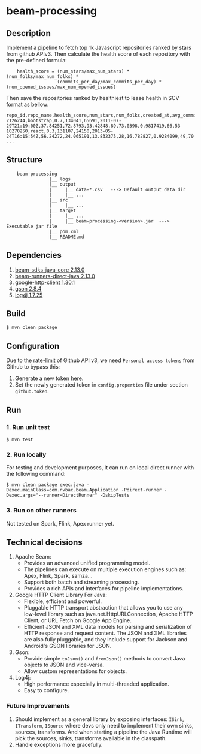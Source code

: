 # beam-processing

## Description

Implement a pipeline to fetch top 1k Javascript repositories ranked by stars from github APIv3.
Then calculate the health score of each repository with the pre-defined formula:

```
    health_score = (num_stars/max_num_stars) * (num_folks/max_num_folks) *
                   (commits_per_day/max_commits_per_day) * (num_opened_issues/max_num_opened_issues)
```
Then save the repositories ranked by healthiest to lease health in SCV format as bellow:

```
repo_id,repo_name,health_score,num_stars,num_folks,created_at,avg_commits_per_day,avg_time_first_response_to_issues,avg_time_opened_issues,num_maintainers,avg_time_merged_pull_request,ratio_closed_open_issues,num_people_open_issues,ratio_commit_per_devs
2126244,bootstrap,0.7,134041,65691,2011-07-29T21:19:00Z,37.84251,72.8793,93.42848,89,73.0398,0.9817419,66,53
10270250,react,0.3,131107,24150,2013-05-24T16:15:54Z,56.24272,24.065191,13.832375,28,16.782827,0.9284099,49,70
...
```

## Structure
```
    beam-processing
                |__ logs
                |__ output
                |     |__ data-*.csv   ---> Default output data dir
                |     |__ ...
                |__ src
                |     |__ ...
                |__ target
                |     |__ ...
                |     |__ beam-processing-<version>.jar  ---> Executable jar file
                |__ pom.xml
                |__ README.md
```
## Dependencies
1. [beam-sdks-java-core 2.13.0](https://mvnrepository.com/artifact/org.apache.beam/beam-sdks-java-core/2.13.0)
2. [beam-runners-direct-java 2.13.0](https://mvnrepository.com/artifact/org.apache.beam/beam-runners-direct-java/2.13.0)
3. [google-http-client 1.30.1](https://mvnrepository.com/artifact/com.google.http-client/google-http-client/1.30.1)
4. [gson 2.8.4](https://mvnrepository.com/artifact/com.google.code.gson/gson/2.8.4)
5. [log4j 1.7.25](https://mvnrepository.com/artifact/org.slf4j/slf4j-log4j12/1.7.25)

## Build

`$ mvn clean package`

## Configuration
Due to the [rate-limit](https://developer.github.com/v3/#rate-limiting) of Github API v3, we need `Personal access tokens` 
from Github to bypass this:
1. Generate a new token [here](https://github.com/settings/tokens).
2. Set the newly generated token in `config.properties` file under section `github.token`.

## Run
### 1. Run unit test
`$ mvn test`
### 2. Run locally
For testing and development purposes, It can run on local direct runner with the following command:
```
$ mvn clean package exec:java -Dexec.mainClass=com.nvbac.beam.Application -Pdirect-runner -Dexec.args="--runner=DirectRunner" -DskipTests
```
### 3. Run on other runners
   Not tested on Spark, Flink, Apex runner yet.
   
## Technical decisions
1. Apache Beam:
    - Provides an advanced unified programming model.
    - The pipelines can execute on multiple execution engines such as: Apex, Flink, Spark, samza... 
    - Support both batch and streaming processing.
    - Provides a rich APIs and Interfaces for pipeline implementations.
2. Google HTTP Client Library For Java:
    - Flexible, efficient and powerful.
    - Pluggable HTTP transport abstraction that allows you to use any low-level library such as java.net.HttpURLConnection, Apache HTTP Client, or URL Fetch on Google App Engine.
    - Efficient JSON and XML data models for parsing and serialization of HTTP response and request content. The JSON and XML libraries are also fully pluggable, and they include support for Jackson and Android's GSON libraries for JSON.
3. Gson:
    - Provide simple `toJson()` and `fromJson()` methods to convert Java objects to JSON and vice-versa.
    - Allow custom representations for objects.
3. Log4j:
    - High performance especially in multi-threaded application.
    - Easy to configure.

### Future Improvements
1. Should implement as a general library by exposing interfaces: `ISink`, `ITransform`, `ISource` where devs only need to implement their own sinks, sources, transforms.
And when starting a pipeline the Java Runtime will pick the sources, sinks, transforms available in the classpath.
2. Handle exceptions more gracefully.
